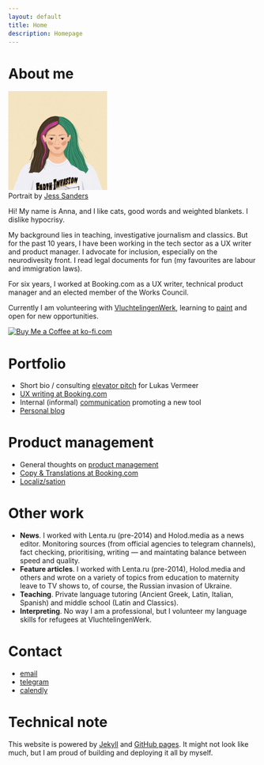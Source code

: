 ```yaml
---
layout: default
title: Home
description: Homepage
---
```


# About me

<div class ="profile-pic"> <img src ="/assets/images/image.jpeg"  width = "200" height = "200"><br>
Portrait by <a href="https://www.instagram.com/jessandthepencil/?hl=en">Jess Sanders</a></div>

Hi! My name is Anna, and I like cats, good words and weighted blankets. I dislike hypocrisy.

My background lies in teaching, investigative journalism and classics. But for the past 10 years, I have been working in the tech sector as a UX writer and product manager. I advocate for inclusion, especially on the neurodivesity front. I read legal documents for fun (my favourites are labour and immigration laws).

For six years, I worked at Booking.com as a UX writer, technical product manager and an elected member of the Works Council.

Currently I am volunteering with [VluchtelingenWerk](https://www.vluchtelingenwerk.nl/), learning to [paint](https://www.instagram.com/art.vs.depression/) and open for new opportunities.

<a href='https://ko-fi.com/X7X5JFFW0' target='_blank'><img height='36' style='border:0px;height:36px;' src='https://storage.ko-fi.com/cdn/kofi2.png?v=3' border='0' alt='Buy Me a Coffee at ko-fi.com' /></a>


# Portfolio

- Short bio / consulting [elevator pitch](/lukasv.html) for Lukas Vermeer
- [UX writing at Booking.com](/uxbooking.html)
- Internal (informal) [communication](/internal-newsearch.html) promoting a new tool
- [Personal blog](https://medium.com/@catnipunicorn)

# Product management
- General thoughts on [product management](/product.html)
- [Copy & Translations at Booking.com](/copytool.html)
- [Localiz/sation](/loc.html)

# Other work

- **News**. I worked with Lenta.ru (pre-2014) and Holod.media as a news editor. Monitoring sources (from official agencies to telegram channels), fact checking, prioritising, writing — and maintating balance between speed and quality.
- **Feature articles**. I worked with Lenta.ru (pre-2014), Holod.media and others and wrote on a variety of topics from education to maternity leave to TV shows to, of course, the Russian invasion of Ukraine.
- **Teaching**. Private language tutoring (Ancient Greek, Latin, Italian, Spanish) and middle school (Latin and Classics).
- **Interpreting**. No way I am a professional, but I volunteer my language skills for refugees at VluchtelingenWerk.

# Contact

* [email](mailto:contact@aapopova.com)
* [telegram](https://t.me/mevrouwpopova)
* [calendly](https://calendly.com/catnipunicorn)

# Technical note

This website is powered by [Jekyll](https://jekyllrb.com/) and [GitHub pages](https://pages.github.com/). It might not look like much, but I am proud of building and deploying it all by myself.